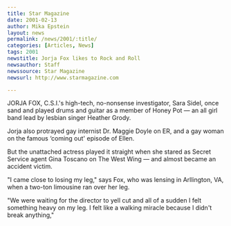 ```yaml
---
title: Star Magazine
date: 2001-02-13
author: Mika Epstein
layout: news
permalink: /news/2001/:title/
categories: [Articles, News]
tags: 2001
newstitle: Jorja Fox likes to Rock and Roll  
newsauthor: Staff  
newssource: Star Magazine  
newsurl: http://www.starmagazine.com  

---
```

JORJA FOX, C.S.I.'s high-tech, no-nonsense investigator, Sara Sidel, once sand and played drums and guitar as a member of Honey Pot &#8212; an all girl band lead by lesbian singer Heather Grody.

Jorja also protrayed gay internist Dr. Maggie Doyle on ER, and a gay woman on the famous &#8216;coming out' episode of Ellen.

But the unattached actress played it straight when she stared as Secret Service agent Gina Toscano on The West Wing &#8212; and almost became an accident victim.

"I came close to losing my leg," says Fox, who was lensing in Arllington, VA, when a two-ton limousine ran over her leg.

"We were waiting for the director to yell cut and all of a sudden I felt something heavy on my leg. I felt like a walking miracle because I didn't break anything,"

